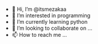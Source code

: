 - 👋 Hi, I’m @itsmezakaa
- 👀 I’m interested in programming
- 🌱 I’m currently learning python
- 💞️ I’m looking to collaborate on ...
- 📫 How to reach me ...

<!---
itsmezakaa/itsmezakaa is a ✨ special ✨ repository because its `README.md` (this file) appears on your GitHub profile.
You can click the Preview link to take a look at your changes.
--->
